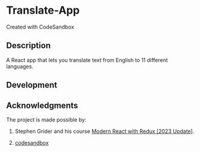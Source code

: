 # Translate-App
Created with CodeSandbox

## Description
A React app that lets you translate text from English to 11 different languages.

## Development

## Acknowledgments
The project is made possible by:

1. Stephen Grider and his course [Modern React with Redux [2023 Update]](https://www.udemy.com/course/react-redux/).

2. [codesandbox](https://codesandbox.io)

